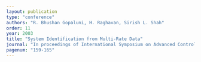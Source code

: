 ```yaml
---
layout: publication
type: "conference"
authors: "R. Bhushan Gopaluni, H. Raghavan, Sirish L. Shah"
order: 11
year: 2003
title: "System Identification from Multi-Rate Data"
journal: "In proceedings of International Symposium on Advanced Control of Chemical Processes (ADCHEM), Hong Kong, China"
pagenum: "159-165"
---
```

